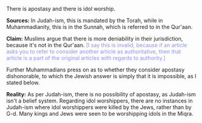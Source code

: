 There is apostasy and there is idol worship.

**Sources:**
In Judah-ism, this is mandated by the Torah, while in Muhammadianity, this is in the Sunnah, which is referred to in the Qur'aan.

**Claim:**
Muslims argue that there is more deniability in their jurisdiction, because it's not in the Qur'aan. <span style="color:#8c90f9">[I say this is invalid, because if an article asks you to refer to consider another article as authoritative, then that article is a part of the original articles with regards to authority.]</span>

Further Muhammadians press on as to whether they consider apostasy dishonorable, to which the Jewish answer is simply that it is impossible, as I stated below.

**Reality:**
As per Judah-ism, there is no possibility of apostasy, as Judah-ism isn't a belief system. Regarding idol worshippers, there are no instances in Judah-ism where idol worshippers were killed by the Jews, rather than by G-d. Many kings and Jews were seen to be worshipping idols in the Miqra.